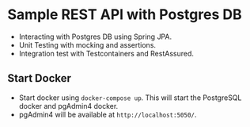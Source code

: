# Sample REST API with Postgres DB

- Interacting with Postgres DB using Spring JPA.
- Unit Testing with mocking and assertions.
- Integration test with Testcontainers and RestAssured.

## Start Docker

- Start docker using `docker-compose up`. This will start the PostgreSQL docker and pgAdmin4 docker.
- pgAdmin4 will be available at `http://localhost:5050/`.
